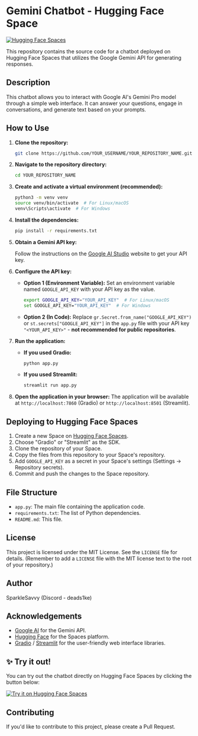# Gemini Chatbot - Hugging Face Space

[![Hugging Face Spaces](https://img.shields.io/badge/%F0%9F%A4%97%20Hugging%20Face-Spaces-blue)](https://huggingface.co/spaces/DEADS1KE/Gemeni-Exp-1206)

This repository contains the source code for a chatbot deployed on Hugging Face Spaces that utilizes the Google Gemini API for generating responses.

## Description

This chatbot allows you to interact with Google AI's Gemini Pro model through a simple web interface. It can answer your questions, engage in conversations, and generate text based on your prompts.

## How to Use

1. **Clone the repository:**

    ```bash
    git clone https://github.com/YOUR_USERNAME/YOUR_REPOSITORY_NAME.git
    ```

2. **Navigate to the repository directory:**

    ```bash
    cd YOUR_REPOSITORY_NAME
    ```

3. **Create and activate a virtual environment (recommended):**

    ```bash
    python3 -m venv venv
    source venv/bin/activate  # For Linux/macOS
    venv\Scripts\activate  # For Windows
    ```

4. **Install the dependencies:**

    ```bash
    pip install -r requirements.txt
    ```

5. **Obtain a Gemini API key:**

    Follow the instructions on the [Google AI Studio](https://ai.google.dev/tutorials/python_quickstart) website to get your API key.

6. **Configure the API key:**

    *   **Option 1 (Environment Variable):** Set an environment variable named `GOOGLE_API_KEY` with your API key as the value.
        ```bash
        export GOOGLE_API_KEY="YOUR_API_KEY"  # For Linux/macOS
        set GOOGLE_API_KEY="YOUR_API_KEY"  # For Windows
        ```
    *   **Option 2 (In Code):** Replace `gr.Secret.from_name("GOOGLE_API_KEY")` or `st.secrets["GOOGLE_API_KEY"]` in the `app.py` file with your API key `"<YOUR_API_KEY>"` - **not recommended for public repositories**.

7. **Run the application:**

    *   **If you used Gradio:**
        ```bash
        python app.py
        ```
    *   **If you used Streamlit:**
        ```bash
        streamlit run app.py
        ```

8. **Open the application in your browser:**
    The application will be available at `http://localhost:7860` (Gradio) or `http://localhost:8501` (Streamlit).

## Deploying to Hugging Face Spaces

1. Create a new Space on [Hugging Face Spaces](https://huggingface.co/spaces).
2. Choose "Gradio" or "Streamlit" as the SDK.
3. Clone the repository of your Space.
4. Copy the files from this repository to your Space's repository.
5. Add `GOOGLE_API_KEY` as a secret in your Space's settings (Settings -> Repository secrets).
6. Commit and push the changes to the Space repository.

## File Structure

*   `app.py`: The main file containing the application code.
*   `requirements.txt`: The list of Python dependencies.
*   `README.md`: This file.

## License

This project is licensed under the MIT License. See the `LICENSE` file for details. (Remember to add a `LICENSE` file with the MIT license text to the root of your repository.)

## Author

SparkleSavvy (Discord - deads1ke)

## Acknowledgements

*   [Google AI](https://ai.google.dev/) for the Gemini API.
*   [Hugging Face](https://huggingface.co/) for the Spaces platform.
*   [Gradio](https://gradio.app/) / [Streamlit](https://streamlit.io/) for the user-friendly web interface libraries.

## ✨ Try it out!

You can try out the chatbot directly on Hugging Face Spaces by clicking the button below:

[![Try it on Hugging Face Spaces](https://huggingface.co/datasets/huggingface/badges/resolve/main/open-in-hf-spaces-sm.svg)](https://huggingface.co/spaces/DEADS1KE/Gemeni-Exp-1206)

## Contributing

If you'd like to contribute to this project, please create a Pull Request.
